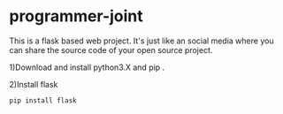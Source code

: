 # programmer-joint
This is a flask based web project. It's just like an social media where you can share the source code of your open source project.

1)Download and install python3.X and pip .

2)Install flask

```pip install flask```
